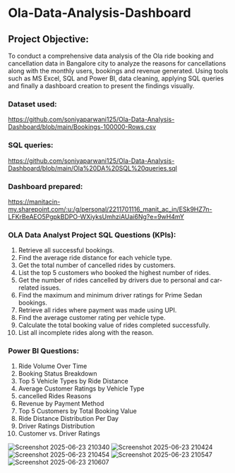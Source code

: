 # Ola-Data-Analysis-Dashboard

## Project Objective:
To conduct a comprehensive data analysis of the Ola ride booking and cancellation data in Bangalore city to analyze the reasons for cancellations along with the monthly users, bookings and revenue generated. Using tools such as MS Excel, SQL and Power BI, data cleaning, applying SQL queries and finally a dashboard creation to present the findings visually.

### Dataset used:
https://github.com/soniyaparwani125/Ola-Data-Analysis-Dashboard/blob/main/Bookings-100000-Rows.csv

### SQL queries:
https://github.com/soniyaparwani125/Ola-Data-Analysis-Dashboard/blob/main/Ola%20DA%20SQL%20queries.sql

### Dashboard prepared:
https://manitacin-my.sharepoint.com/:u:/g/personal/2211701116_manit_ac_in/ESk9HZ7n-LFKrBeAEO5PgpkBDPO-WXiyksUmhziAUai6Ng?e=9wH4mY


### OLA Data Analyst Project SQL Questions (KPIs):
1. Retrieve all successful bookings.
2. Find the average ride distance for each vehicle type. 
3. Get the total number of cancelled rides by customers.
4. List the top 5 customers who booked the highest number of rides.
5. Get the number of rides cancelled by drivers due to personal and car-related issues. 
6. Find the maximum and minimum driver ratings for Prime Sedan bookings. 
7. Retrieve all rides where payment was made using UPI. 
8. Find the average customer rating per vehicle type.
9. Calculate the total booking value of rides completed successfully.
10. List all incomplete rides along with the reason.

### Power BI Questions: 

1. Ride Volume Over Time 
2. Booking Status Breakdown 
3. Top 5 Vehicle Types by Ride Distance 
4. Average Customer Ratings by Vehicle Type 
5. cancelled Rides Reasons 
6. Revenue by Payment Method 
7. Top 5 Customers by Total Booking Value 
8. Ride Distance Distribution Per Day 
9. Driver Ratings Distribution 
10. Customer vs. Driver Ratings

![Screenshot 2025-06-23 210340](https://github.com/user-attachments/assets/b901d304-cb23-4d02-9fd2-4c4a5454a47c)
![Screenshot 2025-06-23 210424](https://github.com/user-attachments/assets/71b2b3cc-f49e-46f3-a320-a9a3d89626b6)
![Screenshot 2025-06-23 210454](https://github.com/user-attachments/assets/9488e951-31be-4c08-b58f-3f9604c7f1b9)
![Screenshot 2025-06-23 210547](https://github.com/user-attachments/assets/cd92eb08-bbd9-4b57-b5f5-4261a4d083dc)
![Screenshot 2025-06-23 210607](https://github.com/user-attachments/assets/eece9e3f-a6ae-4bc7-986e-409fc4e23c08)







